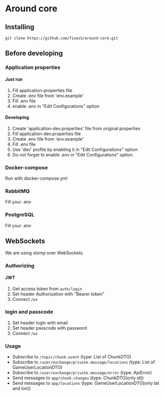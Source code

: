 # Around core
## Installing
`git clone https://github.com/fixesS/around-core.git`
## Before developing
### Application properties
#### Just run
1. Fill application-properties file
2. Create .env file from 'env.example'
3. Fill .env file
4. enable .env in "Edit Configurations" option
#### Developing
1. Create 'application-dev.properties' file from original properties
2. Fill application-dev.properties file
3. Create .env file from 'env.example'
4. Fill .env file 
5. Use 'dev' profile by enabling it in "Edit Configurations" option
6. Do not forget to enable .env in "Edit Configurations" option
### Docker-compose
Run with docker-compose.yml
### RabbitMQ
Fill your .env
### PostgreSQL
Fill your .env
## WebSockets
We are using stomp over WebSockets.
### Authorizing
#### JWT
1. Get access token from `auth/login`
2. Set header Authorization with "Bearer token"
3. Connect `/ws`

### login and passcode
1. Set header login with email
2. Set header passcode with password
3. Connect `/ws`

### Usage
- Subscribe to `/topic/chunk.event` (type: List of ChunkDTO)
- Subscribe to `/user/exchange/private.message/locations` (type: List of GameUserLocationDTO)
- Subscribe to `/user/exchange/private.message/error` (type: ApiError)
- Send messages to `app/chunk.changes` (type: ChunkDTO(only id))
- Send messages to `app/locations` (type: GameUserLocationDTO(only lat and lon))



